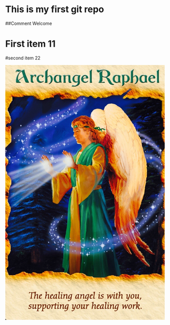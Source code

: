 # This is my first git repo

##Comment Welcome

# First item  11
#second item 22

<img src="/images/image_12433b9d-a4a7-42c2-9c66-38b920807f0b_2048x.jpeg">